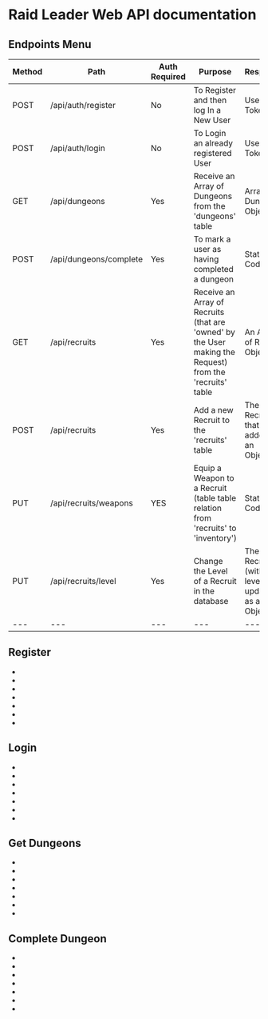 # Raid Leader Web API documentation

## Endpoints Menu

| Method | Path | Auth Required | Purpose | Response | Further Info |
| --- | --- | --- | --- | --- | --- |
| POST | /api/auth/register | No | To Register and then log In a New User | User Token | [Info](#Register) |
| POST | /api/auth/login | No | To Login an already registered User | User Token | [Info](#Register)
| GET | /api/dungeons | Yes | Receive an Array of Dungeons from the 'dungeons' table | Array of Dungeon Objects | [Info](#Dungeons)|
| POST | /api/dungeons/complete | Yes | To mark a user as having completed a dungeon | Status Code| [Info](#Complete_Dungeon) |
| GET | /api/recruits | Yes | Receive an Array of Recruits (that are 'owned' by the User making the Request) from the 'recruits' table | An Array of Recruit Objects | [Info](#Get_Recruits) |
| POST | /api/recruits | Yes | Add a new Recruit to the 'recruits' table | The Recruit that was added (as an Object) | [Info](#Add_Recruit)|
| PUT | /api/recruits/weapons | YES | Equip a Weapon to a Recruit (table table relation from 'recruits' to 'inventory') | Status Code | [Info](#Equip_Recruit_Weapon)|
| PUT | /api/recruits/level | Yes | Change the Level of a Recruit in the database | The Recruit (with the level updated) as an Object | [Info](#Level_Update_Recruit) | 
| --- | --- | --- | --- | --- |


## Register
-
-
-
-
-
-
-


## Login

-
-
-
-
-
-
-

## Get Dungeons

-
-
-
-
-
-
-

## Complete Dungeon

-
-
-
-
-
-
-
